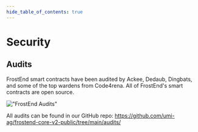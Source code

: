 ```yaml
---
hide_table_of_contents: true
---
```


# Security

## Audits

FrostEnd smart contracts have been audited by Ackee, Dedaub, Dingbats, and some of the top wardens from Code4rena. All of FrostEnd's smart contracts are open source.

!["FrostEnd Audits"](/img/audits.jpeg "FrostEndAudits")

All audits can be found in our GitHub repo: https://github.com/umi-ag/frostend-core-v2-public/tree/main/audits/
